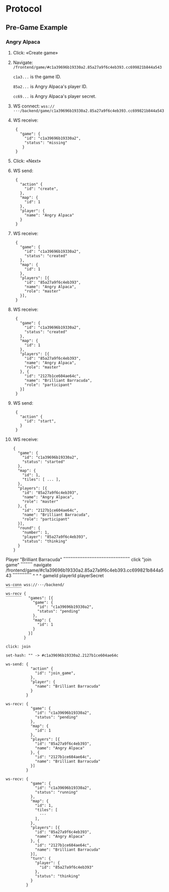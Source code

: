 # Protocol

## Pre-Game Example

### Angry Alpaca

1. Click: «Create game»

2. Navigate: `/frontend/game/#c1a39696b19330a2.85a27a9f6c4eb393.cc699821b844a543`

	`c1a3...` is the game ID.

	`85a2...` is Angry Alpaca's player ID.

	`cc69...` is Angry Alpaca's player secret.

3. WS connect: `wss://···/backend/game/c1a39696b19330a2.85a27a9f6c4eb393.cc699821b844a543`

4. WS receive:

		{
		  "game": {
		    "id": "c1a39696b19330a2",
		    "status": "missing"
		   }
		}

5. Click: «Next»

6. WS send:

		{
		  "action" {
		    "id": "create",
		  },
		  "map": {
		    "id": 1
		  },
		  "player": {
		    "name": "Angry Alpaca"
		  }
		}

7. WS receive:

		{
		  "game": {
		    "id": "c1a39696b19330a2",
		    "status": "created"
		  },
		  "map": {
		    "id": 1
		  },
		  "players": [{
		    "id": "85a27a9f6c4eb393",
		    "name": "Angry Alpaca",
		    "role": "master"
		  }],
		}

8. WS receive:

		{
		  "game": {
		    "id": "c1a39696b19330a2",
		    "status": "created"
		  },
		  "map": {
		    "id": 1
		  },
		  "players": [{
		    "id": "85a27a9f6c4eb393",
		    "name": "Angry Alpaca",
		    "role": "master"
		  }, {
		    "id": "2127b1ce604ae64c",
		    "name": "Brilliant Barracuda",
		    "role": "participant"
		  }]
		}

9. WS send:

		{
		  "action" {
		    "id": "start",
		  }
		}

10. WS receive:

		{
		  "game": {
		    "id": "c1a39696b19330a2",
		    "status": "started"
		  },
		  "map": {
		    "id": 1,
		    "tiles": [ ... ],
		  },
		  "players": [{
		    "id": "85a27a9f6c4eb393",
		    "name": "Angry Alpaca",
		    "role": "master"
		  }, {
		    "id": "2127b1ce604ae64c",
		    "name": "Brilliant Barracuda",
		    "role": "participant"
		  }],
		  "round": {
		    "number": 1,
		    "player": "85a27a9f6c4eb393",
		    "status": "thinking"
		  }
		}

Player "Brilliant Barracuda"
‾‾‾‾‾‾‾‾‾‾‾‾‾‾‾‾‾‾‾‾‾‾‾‾‾‾‾‾
	click "join game"
	‾‾‾‾‾
	navigate /frontend/game/#c1a39696b19330a2.85a27a9f6c4eb393.cc699821b844a543
	‾‾‾‾‾‾‾‾                ^                ^                ^
	                        gameId           playerId         playerSecret

	ws-conn wss://···/backend/
	‾‾‾‾‾‾‾
	ws-recv {
	‾‾‾‾‾‾‾   "games": [{
	            "game": {
	              "id": "c1a39696b19330a2",
	              "status": "pending"
	            },
	            "map": {
	              "id": 1
	            }
	          }]
	        }

	click: join

	set-hash: "" -> #c1a39696b19330a2.2127b1ce604ae64c

	ws-send: {
	           "action" {
	             "id": "join_game",
	           },
	           "player": {
	             "name": "Brilliant Barracuda"
	           }
	         }

	ws-recv: {
	           "game": {
	             "id": "c1a39696b19330a2",
	             "status": "pending"
	           },
	           "map": {
	             "id": 1
	           },
	           "players": [{
	             "id": "85a27a9f6c4eb393",
	             "name": "Angry Alpaca"
	           }, {
	             "id": "2127b1ce604ae64c",
	             "name": "Brilliant Barracuda"
	           }]
	         }

	ws-recv: {
	           "game": {
	             "id": "c1a39696b19330a2",
	             "status": "running"
	           },
	           "map": {
	             "id": 1,
	             "tiles": [
	               ···
	             ],
	           },
	           "players": [{
	             "id": "85a27a9f6c4eb393",
	             "name": "Angry Alpaca"
	           }, {
	             "id": "2127b1ce604ae64c",
	             "name": "Brilliant Barracuda"
	           }],
	           "turn": {
	             "player": {
	               "id": "85a27a9f6c4eb393"
	             },
	             "status": "thinking"
	           }
	         }
